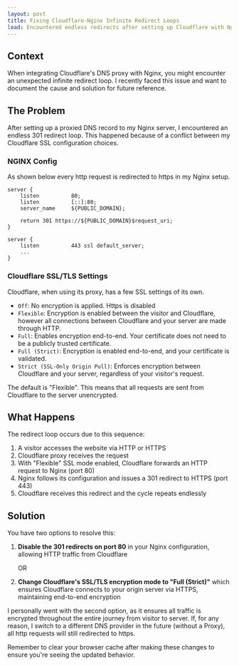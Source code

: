 ```yaml
---
layout: post
title: Fixing Cloudflare-Nginx Infinite Redirect Loops
lead: Encountered endless redirects after setting up Cloudflare with Nginx. This is why your SSL configuration creates this frustrating loop and how to solve it in two simple ways.
---
```

## Context

When integrating Cloudflare's DNS proxy with Nginx, you might encounter an unexpected infinite redirect loop. I recently faced this issue and want to document the cause and solution for future reference.

## The Problem

After setting up a proxied DNS record to my Nginx server, I encountered an endless 301 redirect loop. This happened because of a conflict between my Cloudflare SSL configuration choices.

### NGINX Config

As shown below every http request is redirected to https in my Nginx setup.

```nginx
server {
    listen          80;
    listen          [::]:80;
    server_name     ${PUBLIC_DOMAIN};

    return 301 https://${PUBLIC_DOMAIN}$request_uri;
}

server {
    listen          443 ssl default_server;
    ...
}
```

### Cloudflare SSL/TLS Settings

Cloudflare, when using its proxy, has a few SSL settings of its own.

 - `Off`: No encryption is applied. Https is disabled
 - `Flexible`: Encryption is enabled between the visitor and Cloudflare, however all connections between Cloudflare and your server are made through HTTP.
 - `Full`: Enables encryption end-to-end. Your certificate does not need to be a publicly trusted certificate.
 - `Full (Strict)`: Encryption is enabled end-to-end, and your certificate is validated.
 - `Strict (SSL-Only Origin Pull)`: Enforces encryption between Cloudflare and your server, regardless of your visitor's request.

 The default is "Flexible". This means that all requests are sent from Cloudflare to the server unencrypted.

## What Happens

The redirect loop occurs due to this sequence:

1. A visitor accesses the website via HTTP or HTTPS
2. Cloudflare proxy receives the request
3. With "Flexible" SSL mode enabled, Cloudflare forwards an HTTP request to Nginx (port 80)
4. Nginx follows its configuration and issues a 301 redirect to HTTPS (port 443)
5. Cloudflare receives this redirect and the cycle repeats endlessly

## Solution

You have two options to resolve this:

1. **Disable the 301 redirects on port 80** in your Nginx configuration, allowing HTTP traffic from Cloudflare

   OR

2. **Change Cloudflare's SSL/TLS encryption mode to "Full (Strict)"** which ensures Cloudflare connects to your origin server via HTTPS, maintaining end-to-end encryption

I personally went with the second option, as it ensures all traffic is encrypted throughout the entire journey from visitor to server.
If, for any reason, I switch to a different DNS provider in the future (without a Proxy), all http requests will still redirected to https.

Remember to clear your browser cache after making these changes to ensure you're seeing the updated behavior.
